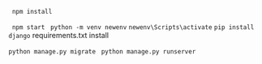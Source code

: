 ``` npm install```

``` npm start```
``` python -m venv newenv```
```newenv\Scripts\activate```
```pip install django```
requirements.txt install

``` python manage.py migrate ```
``` python manage.py runserver```
